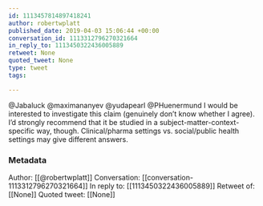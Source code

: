 ```yaml
---
id: 1113457814897418241
author: robertwplatt
published_date: 2019-04-03 15:06:44 +00:00
conversation_id: 1113312796270321664
in_reply_to: 1113450322436005889
retweet: None
quoted_tweet: None
type: tweet
tags:

---
```


@Jabaluck @maximananyev @yudapearl @PHuenermund I would be interested to investigate this claim (genuinely don’t know whether I agree).  I’d strongly recommend that it be studied in a subject-matter-context-specific way, though.  Clinical/pharma settings vs. social/public health settings may give different answers.

### Metadata

Author: [[@robertwplatt]]
Conversation: [[conversation-1113312796270321664]]
In reply to: [[1113450322436005889]]
Retweet of: [[None]]
Quoted tweet: [[None]]
